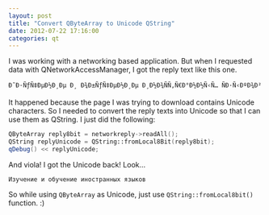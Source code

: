 ```yaml
---
layout: post
title: "Convert QByteArray to Unicode QString"
date: 2012-07-22 17:16:00
categories: qt
---
```

I was working with a networking based application. But when I requested data
with QNetworkAccessManager, I got the reply text like this one.

```
Ð˜Ð·ÑƒÑ‡ÐµÐ½Ð¸Ðµ Ð¸ Ð¾Ð±ÑƒÑ‡ÐµÐ½Ð¸Ðµ Ð¸Ð½Ð¾ÑÑ‚Ñ€Ð°Ð½Ð½Ñ‹Ñ… ÑÐ·Ñ‹ÐºÐ¾Ð² 
```

It happened because the page I was trying to download contains Unicode
characters. So I needed to convert the reply texts into Unicode so that I can
use them as QString. I just did the following:

```cpp
QByteArray reply8bit = networkreply->readAll();
QString replyUnicode = QString::fromLocal8Bit(reply8bit);
qDebug() << replyUnicode;
```

And viola! I got the Unicode back! Look...


```    
Изучение и обучение иностранных языков
```

So while using `QByteArray` as Unicode, just use `QString::fromLocal8bit()` function. :)
